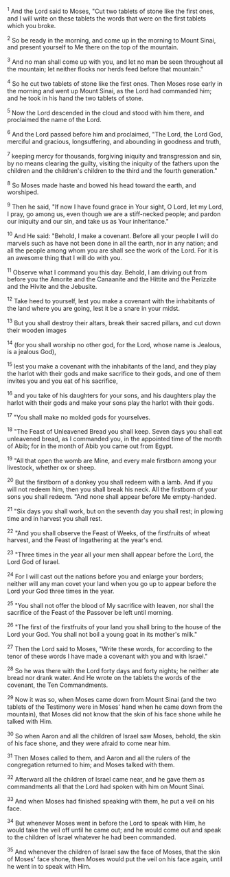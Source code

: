 <sup>1</sup> 
And the Lord said to Moses, "Cut two tablets of stone like the first ones, and I will write on these tablets the words that were on the first tablets which you broke. 

<sup>2</sup> 
So be ready in the morning, and come up in the morning to Mount Sinai, and present yourself to Me there on the top of the mountain. 

<sup>3</sup> 
And no man shall come up with you, and let no man be seen throughout all the mountain; let neither flocks nor herds feed before that mountain." 

<sup>4</sup> 
So he cut two tablets of stone like the first ones. Then Moses rose early in the morning and went up Mount Sinai, as the Lord had commanded him; and he took in his hand the two tablets of stone. 

<sup>5</sup> 
Now the Lord descended in the cloud and stood with him there, and proclaimed the name of the Lord. 

<sup>6</sup> 
And the Lord passed before him and proclaimed, "The Lord, the Lord God, merciful and gracious, longsuffering, and abounding in goodness and truth, 

<sup>7</sup> 
keeping mercy for thousands, forgiving iniquity and transgression and sin, by no means clearing the guilty, visiting the iniquity of the fathers upon the children and the children's children to the third and the fourth generation." 

<sup>8</sup> 
So Moses made haste and bowed his head toward the earth, and worshiped. 

<sup>9</sup> 
Then he said, "If now I have found grace in Your sight, O Lord, let my Lord, I pray, go among us, even though we are a stiff-necked people; and pardon our iniquity and our sin, and take us as Your inheritance." 

<sup>10</sup> 
And He said: "Behold, I make a covenant. Before all your people I will do marvels such as have not been done in all the earth, nor in any nation; and all the people among whom you are shall see the work of the Lord. For it is an awesome thing that I will do with you. 

<sup>11</sup> 
Observe what I command you this day. Behold, I am driving out from before you the Amorite and the Canaanite and the Hittite and the Perizzite and the Hivite and the Jebusite. 

<sup>12</sup> 
Take heed to yourself, lest you make a covenant with the inhabitants of the land where you are going, lest it be a snare in your midst. 

<sup>13</sup> 
But you shall destroy their altars, break their sacred pillars, and cut down their wooden images 

<sup>14</sup> 
(for you shall worship no other god, for the Lord, whose name is Jealous, is a jealous God), 

<sup>15</sup> 
lest you make a covenant with the inhabitants of the land, and they play the harlot with their gods and make sacrifice to their gods, and one of them invites you and you eat of his sacrifice, 

<sup>16</sup> 
and you take of his daughters for your sons, and his daughters play the harlot with their gods and make your sons play the harlot with their gods. 

<sup>17</sup> 
"You shall make no molded gods for yourselves. 

<sup>18</sup> 
"The Feast of Unleavened Bread you shall keep. Seven days you shall eat unleavened bread, as I commanded you, in the appointed time of the month of Abib; for in the month of Abib you came out from Egypt. 

<sup>19</sup> 
"All that open the womb are Mine, and every male firstborn among your livestock, whether ox or sheep. 

<sup>20</sup> 
But the firstborn of a donkey you shall redeem with a lamb. And if you will not redeem him, then you shall break his neck. All the firstborn of your sons you shall redeem. "And none shall appear before Me empty-handed. 

<sup>21</sup> 
"Six days you shall work, but on the seventh day you shall rest; in plowing time and in harvest you shall rest. 

<sup>22</sup> 
"And you shall observe the Feast of Weeks, of the firstfruits of wheat harvest, and the Feast of Ingathering at the year's end. 

<sup>23</sup> 
"Three times in the year all your men shall appear before the Lord, the Lord God of Israel. 

<sup>24</sup> 
For I will cast out the nations before you and enlarge your borders; neither will any man covet your land when you go up to appear before the Lord your God three times in the year. 

<sup>25</sup> 
"You shall not offer the blood of My sacrifice with leaven, nor shall the sacrifice of the Feast of the Passover be left until morning. 

<sup>26</sup> 
"The first of the firstfruits of your land you shall bring to the house of the Lord your God. You shall not boil a young goat in its mother's milk." 

<sup>27</sup> 
Then the Lord said to Moses, "Write these words, for according to the tenor of these words I have made a covenant with you and with Israel." 

<sup>28</sup> 
So he was there with the Lord forty days and forty nights; he neither ate bread nor drank water. And He wrote on the tablets the words of the covenant, the Ten Commandments.

<sup>29</sup> 
Now it was so, when Moses came down from Mount Sinai (and the two tablets of the Testimony were in Moses' hand when he came down from the mountain), that Moses did not know that the skin of his face shone while he talked with Him. 

<sup>30</sup> 
So when Aaron and all the children of Israel saw Moses, behold, the skin of his face shone, and they were afraid to come near him. 

<sup>31</sup> 
Then Moses called to them, and Aaron and all the rulers of the congregation returned to him; and Moses talked with them. 

<sup>32</sup> 
Afterward all the children of Israel came near, and he gave them as commandments all that the Lord had spoken with him on Mount Sinai. 

<sup>33</sup> 
And when Moses had finished speaking with them, he put a veil on his face. 

<sup>34</sup> 
But whenever Moses went in before the Lord to speak with Him, he would take the veil off until he came out; and he would come out and speak to the children of Israel whatever he had been commanded. 

<sup>35</sup> 
And whenever the children of Israel saw the face of Moses, that the skin of Moses' face shone, then Moses would put the veil on his face again, until he went in to speak with Him.